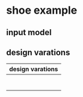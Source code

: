 # shoe example


<script type="module" src="https://unpkg.com/@google/model-viewer/dist/model-viewer.min.js"></script>

<style>
model-viewer {
  width: 600px;
  height: 450px;
}
</style>

## input model

<model-viewer camera-controls touch-action="pan-y" src="models/shoe/shoe_a.gltf" ar alt="A 3D transparency test" style="background-color: unset;"></model-viewer>


## design varations 


design varations  | 
------------- |
<model-viewer camera-controls touch-action="pan-y" src="models/shoe/shoe_b.gltf" ar alt="A 3D transparency test" style="background-color: unset;"></model-viewer> | 
<model-viewer camera-controls touch-action="pan-y" src="models/shoe/shoe_c.gltf" ar alt="A 3D transparency test" style="background-color: unset;"></model-viewer> | 
<model-viewer camera-controls touch-action="pan-y" src="models/shoe/shoe_d.gltf" ar alt="A 3D transparency test" style="background-color: unset;"></model-viewer> | 
<model-viewer camera-controls touch-action="pan-y" src="models/shoe/shoe_e.gltf" ar alt="A 3D transparency test" style="background-color: unset;"></model-viewer> | 
<model-viewer camera-controls touch-action="pan-y" src="models/shoe/shoe_f.gltf" ar alt="A 3D transparency test" style="background-color: unset;"></model-viewer> | 
<model-viewer camera-controls touch-action="pan-y" src="models/shoe/shoe_g.gltf" ar alt="A 3D transparency test" style="background-color: unset;"></model-viewer> | 
<model-viewer camera-controls touch-action="pan-y" src="models/shoe/shoe_h.gltf" ar alt="A 3D transparency test" style="background-color: unset;"></model-viewer> | 
